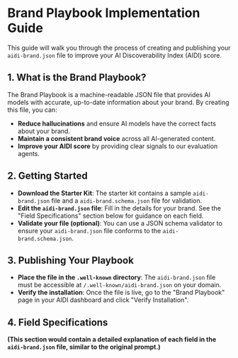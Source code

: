 # Brand Playbook Implementation Guide

This guide will walk you through the process of creating and publishing your `aidi-brand.json` file to improve your AI Discoverability Index (AIDI) score.

## 1. What is the Brand Playbook?

The Brand Playbook is a machine-readable JSON file that provides AI models with accurate, up-to-date information about your brand. By creating this file, you can:

-   **Reduce hallucinations** and ensure AI models have the correct facts about your brand.
-   **Maintain a consistent brand voice** across all AI-generated content.
-   **Improve your AIDI score** by providing clear signals to our evaluation agents.

## 2. Getting Started

-   **Download the Starter Kit**: The starter kit contains a sample `aidi-brand.json` file and a `aidi-brand.schema.json` file for validation.
-   **Edit the `aidi-brand.json` file**: Fill in the details for your brand. See the "Field Specifications" section below for guidance on each field.
-   **Validate your file (optional)**: You can use a JSON schema validator to ensure your `aidi-brand.json` file conforms to the `aidi-brand.schema.json`.

## 3. Publishing Your Playbook

-   **Place the file in the `.well-known` directory**: The `aidi-brand.json` file must be accessible at `/.well-known/aidi-brand.json` on your domain.
-   **Verify the installation**: Once the file is live, go to the "Brand Playbook" page in your AIDI dashboard and click "Verify Installation".

## 4. Field Specifications

**(This section would contain a detailed explanation of each field in the `aidi-brand.json` file, similar to the original prompt.)**
